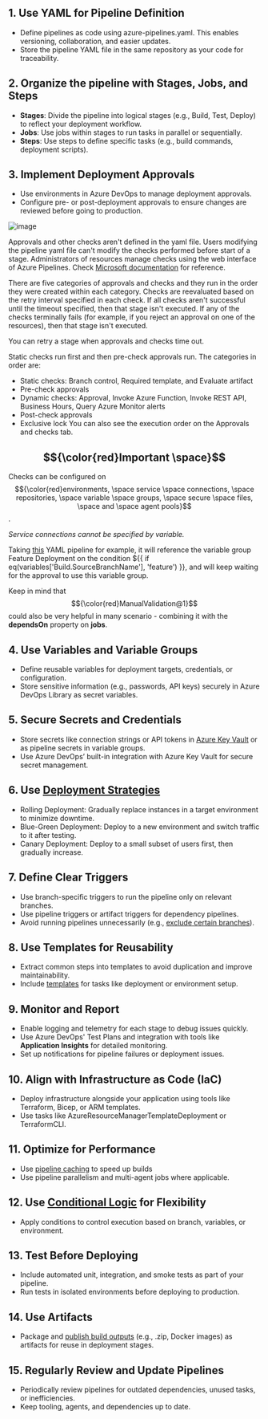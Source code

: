 ## 1. Use YAML for Pipeline Definition
- Define pipelines as code using azure-pipelines.yaml. This enables versioning, collaboration, and easier updates. <br/>
- Store the pipeline YAML file in the same repository as your code for traceability.

## 2. Organize the pipeline with Stages, Jobs, and Steps
- **Stages**: Divide the pipeline into logical stages (e.g., Build, Test, Deploy) to reflect your deployment workflow.
- **Jobs**: Use jobs within stages to run tasks in parallel or sequentially.
- **Steps**: Use steps to define specific tasks (e.g., build commands, deployment scripts).

## 3. Implement Deployment Approvals
- Use environments in Azure DevOps to manage deployment approvals.
- Configure pre- or post-deployment approvals to ensure changes are reviewed before going to production.

![image](https://github.com/user-attachments/assets/cf7c93bc-1911-433e-b69a-8795bd4a5adf) <br/>

Approvals and other checks aren't defined in the yaml file. Users modifying the pipeline yaml file can't modify the checks performed before start of a stage. Administrators of resources manage checks using the web interface of Azure Pipelines. 
Check [Microsoft documentation](https://learn.microsoft.com/en-us/azure/devops/pipelines/process/approvals?view=azure-devops&tabs=check-pass) for reference.

There are five categories of approvals and checks and they run in the order they were created within each category. Checks are reevaluated based on the retry interval specified in each check. If all checks aren't successful until the timeout specified, then that stage isn't executed. If any of the checks terminally fails (for example, if you reject an approval on one of the resources), then that stage isn't executed.

You can retry a stage when approvals and checks time out.

Static checks run first and then pre-check approvals run. The categories in order are:

- Static checks: Branch control, Required template, and Evaluate artifact
- Pre-check approvals
- Dynamic checks: Approval, Invoke Azure Function, Invoke REST API, Business Hours, Query Azure Monitor alerts
- Post-check approvals
- Exclusive lock
You can also see the execution order on the Approvals and checks tab.

## $${\color{red}Important \space}$$ 

Checks can be configured on $${\color{red}environments, \space service \space connections, \space repositories, \space variable \space groups, \space secure \space files, \space and \space agent pools}$$.

_Service connections cannot be specified by variable._


Taking [this](https://github.com/ekongsimpson/Resources/blob/main/CI-CD/Azure-Devops/pre-approval.yaml) YAML pipeline for example, it will reference the variable group Feature Deployment on the condition ${{ if eq(variables['Build.SourceBranchName'], 'feature') }}, and will keep waiting for the approval to use this variable group.

Keep in mind that $${\color{red}ManualValidation@1}$$ could also be very helpful in many scenario - combining it with the **dependsOn** property on **jobs**. 



## 4. Use Variables and Variable Groups
- Define reusable variables for deployment targets, credentials, or configuration.
- Store sensitive information (e.g., passwords, API keys) securely in Azure DevOps Library as secret variables.

## 5. Secure Secrets and Credentials
- Store secrets like connection strings or API tokens in [Azure Key Vault](https://github.com/ekongsimpson/Resources/blob/main/CI-CD/Azure-Devops/keyvault-step.yaml) or as pipeline secrets in variable groups.
- Use Azure DevOps’ built-in integration with Azure Key Vault for secure secret management.

## 6. Use [Deployment Strategies](https://github.com/ekongsimpson/Resources/blob/main/CI-CD/Azure-Devops/deployment-strategy-step.yaml)
- Rolling Deployment: Gradually replace instances in a target environment to minimize downtime.
- Blue-Green Deployment: Deploy to a new environment and switch traffic to it after testing.
- Canary Deployment: Deploy to a small subset of users first, then gradually increase.

## 7. Define Clear Triggers
- Use branch-specific triggers to run the pipeline only on relevant branches.
- Use pipeline triggers or artifact triggers for dependency pipelines.
- Avoid running pipelines unnecessarily (e.g., [exclude certain branches](https://github.com/ekongsimpson/Resources/blob/main/CI-CD/Azure-Devops/trigger-only-needed-branches.yaml)).

## 8. Use Templates for Reusability
- Extract common steps into templates to avoid duplication and improve maintainability.
- Include [templates](https://github.com/ekongsimpson/Resources/blob/main/CI-CD/Azure-Devops/template-reusabiliity.yaml) for tasks like deployment or environment setup.

## 9. Monitor and Report
- Enable logging and telemetry for each stage to debug issues quickly.
- Use Azure DevOps' Test Plans and integration with tools like **Application Insights** for detailed monitoring.
- Set up notifications for pipeline failures or deployment issues.

## 10. Align with Infrastructure as Code (IaC)
- Deploy infrastructure alongside your application using tools like Terraform, Bicep, or ARM templates.
- Use tasks like AzureResourceManagerTemplateDeployment or TerraformCLI.

## 11. Optimize for Performance
- Use [pipeline caching]() to speed up builds
- Use pipeline parallelism and multi-agent jobs where applicable.

## 12. Use [Conditional Logic](https://github.com/ekongsimpson/Resources/blob/main/CI-CD/Azure-Devops/condition-logic.yaml) for Flexibility
- Apply conditions to control execution based on branch, variables, or environment.

## 13. Test Before Deploying
- Include automated unit, integration, and smoke tests as part of your pipeline.
- Run tests in isolated environments before deploying to production.

## 14. Use Artifacts
- Package and [publish build outputs](https://github.com/ekongsimpson/Resources/blob/main/CI-CD/Azure-Devops/publish-build-artifacts.yaml) (e.g., .zip, Docker images) as artifacts for reuse in deployment stages.

## 15. Regularly Review and Update Pipelines
- Periodically review pipelines for outdated dependencies, unused tasks, or inefficiencies.
- Keep tooling, agents, and dependencies up to date.

